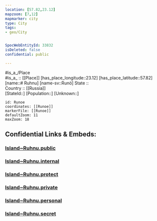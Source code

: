 ```yaml
---
location: [57.82,23.12] 
mapzoom: [7,12] 
mapmarker: city 
type: City
tags:
- geo/City


SpocWebEntityId: 33832
isDeleted: false
confidential: public

---
```

#is_a_/Place  
#is_a_ :: [[Place]] 
[has_place_longitude::23.12] 
[has_place_latitude::57.82] 
[name::# Ruhnu] 
[name-sv::Runö] 
State ::  
Country :: [[Russia]]  
[StateId::] 
[Population::] 
[Unknown::] 


```leaflet
id: Runoe
coordinates: [[Runoe]] 
markerFile: [[Runoe]] 
defaultZoom: 11 
maxZoom: 18
```


## Confidential Links & Embeds: 

### [Island~Ruhnu.public](/_public/\Earth\Continent\Europe\Europe~North\EstoniaIsland~Ruhnu.public.md) 

### [Island~Ruhnu.internal](/_internal/\Earth\Continent\Europe\Europe~North\EstoniaIsland~Ruhnu.internal.md) 

### [Island~Ruhnu.protect](/_protect/\Earth\Continent\Europe\Europe~North\EstoniaIsland~Ruhnu.protect.md) 

### [Island~Ruhnu.private](/_private/\Earth\Continent\Europe\Europe~North\EstoniaIsland~Ruhnu.private.md) 

### [Island~Ruhnu.personal](/_personal/\Earth\Continent\Europe\Europe~North\EstoniaIsland~Ruhnu.personal.md) 

### [Island~Ruhnu.secret](/_secret/\Earth\Continent\Europe\Europe~North\EstoniaIsland~Ruhnu.secret.md)

